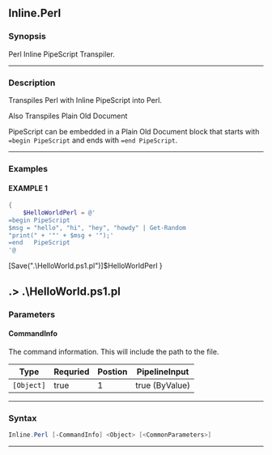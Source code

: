 
Inline.Perl
-----------
### Synopsis
Perl Inline PipeScript Transpiler.

---
### Description

Transpiles Perl with Inline PipeScript into Perl.

Also Transpiles Plain Old Document

PipeScript can be embedded in a Plain Old Document block that starts with ```=begin PipeScript``` and ends with ```=end PipeScript```.

---
### Examples
#### EXAMPLE 1
```PowerShell
{
    $HelloWorldPerl = @'
=begin PipeScript
$msg = "hello", "hi", "hey", "howdy" | Get-Random
"print(" + '"' + $msg + '");'
=end   PipeScript
'@
```
[Save(".\HelloWorld.ps1.pl")]$HelloWorldPerl
}

.> .\HelloWorld.ps1.pl
---
### Parameters
#### **CommandInfo**

The command information.  This will include the path to the file.



|Type          |Requried|Postion|PipelineInput |
|--------------|--------|-------|--------------|
|```[Object]```|true    |1      |true (ByValue)|
---
### Syntax
```PowerShell
Inline.Perl [-CommandInfo] <Object> [<CommonParameters>]
```
---


